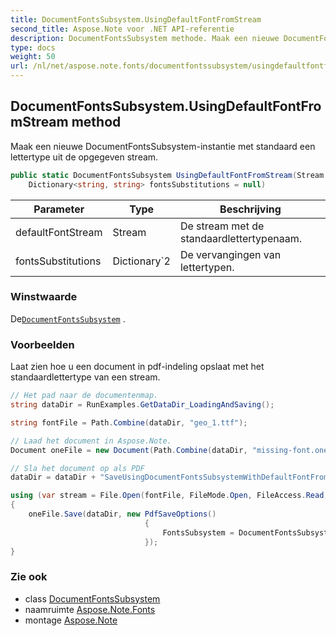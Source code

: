 ```yaml
---
title: DocumentFontsSubsystem.UsingDefaultFontFromStream
second_title: Aspose.Note voor .NET API-referentie
description: DocumentFontsSubsystem methode. Maak een nieuwe DocumentFontsSubsysteminstantie met standaard een lettertype uit de opgegeven stream.
type: docs
weight: 50
url: /nl/net/aspose.note.fonts/documentfontssubsystem/usingdefaultfontfromstream/
---
```

## DocumentFontsSubsystem.UsingDefaultFontFromStream method

Maak een nieuwe DocumentFontsSubsystem-instantie met standaard een lettertype uit de opgegeven stream.

```csharp
public static DocumentFontsSubsystem UsingDefaultFontFromStream(Stream defaultFontStream, 
    Dictionary<string, string> fontsSubstitutions = null)
```

| Parameter | Type | Beschrijving |
| --- | --- | --- |
| defaultFontStream | Stream | De stream met de standaardlettertypenaam. |
| fontsSubstitutions | Dictionary`2 | De vervangingen van lettertypen. |

### Winstwaarde

De[`DocumentFontsSubsystem`](../) .

### Voorbeelden

Laat zien hoe u een document in pdf-indeling opslaat met het standaardlettertype van een stream.

```csharp
// Het pad naar de documentenmap.
string dataDir = RunExamples.GetDataDir_LoadingAndSaving();

string fontFile = Path.Combine(dataDir, "geo_1.ttf");

// Laad het document in Aspose.Note.
Document oneFile = new Document(Path.Combine(dataDir, "missing-font.one"));

// Sla het document op als PDF
dataDir = dataDir + "SaveUsingDocumentFontsSubsystemWithDefaultFontFromStream_out.pdf";

using (var stream = File.Open(fontFile, FileMode.Open, FileAccess.Read, FileShare.Read))
{
    oneFile.Save(dataDir, new PdfSaveOptions()
                              {
                                  FontsSubsystem = DocumentFontsSubsystem.UsingDefaultFontFromStream(stream)
                              });
}
```

### Zie ook

* class [DocumentFontsSubsystem](../)
* naamruimte [Aspose.Note.Fonts](../../documentfontssubsystem/)
* montage [Aspose.Note](../../../)


